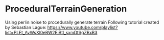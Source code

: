 # ProceduralTerrainGeneration
Using perlin noise to procedurally generate terrain
Following tutorial created by Sebastian Lague:
https://www.youtube.com/playlist?list=PLFt_AvWsXl0eBW2EiBtl_sxmDtSgZBxB3
